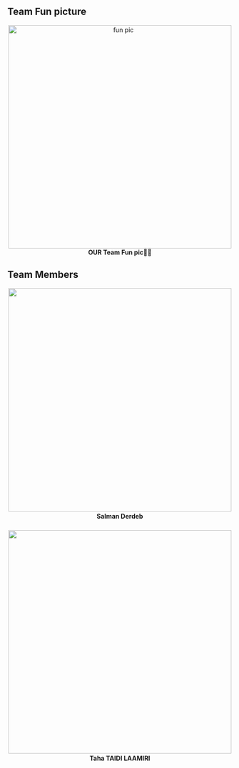 ## Team Fun picture 
<p align="center">
  <img src="https://github.com/DexterTaha/WRO-2024-FUTURE-ENGINEERS/assets/130682580/6604c0b1-e1dd-48b9-bd8a-89008805fb09" alt="fun pic" width="500">
  <br>
  <strong>OUR Team Fun pic🤦‍♂️</strong>
</p>

## Team Members
<p align="center" style="line-height: 1.5;">
  <img src="https://github.com/DexterTaha/WRO-2024-FUTURE-ENGINEERS/assets/130682580/9433b46e-e3d3-4201-a00c-6ae577e185a5" width="500">
  <br>
  <strong>Salman Derdeb</strong>
  <br><br>
  <img src="https://github.com/DexterTaha/WRO-2024-FUTURE-ENGINEERS/assets/130682580/1f0185a0-6156-4467-80d9-b935ffc664ff" width="500">
  <br>
  <strong>Taha TAIDI LAAMIRI</strong>
</p>
